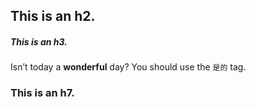 ## This is an h2.
##### This is an h3.
Isn’t today a **wonderful** day?
You should use the `是的` tag.
### This is an h7.
